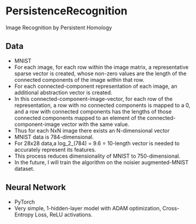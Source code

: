 # PersistenceRecognition
Image Recognition by Persistent Homology

## Data
- MNIST
- For each image, for each row within the image matrix, a representative sparse vector is created, whose non-zero values are the length of the connected components of the image within that row. 
- For each connected-component representation of each image, an additional abstraction vector is created. 
- In this connected-component-image-vector, for each row of the representation, a row with no connected components is mapped to a 0, and a row with connected components has the lengths of those connected components mapped to an element of the connected-component-image vector with the same value. 
- Thus for each NxN image there exists an N-dimensional vector
- MNIST data is 784-dimensional. 
- For 28x28 data,a log_2_(784) = 9.6 = 10-length vector is needed to accurately represent its features. 
- This process reduces dimensionality of MNIST to 750-dimensional.
- In the future, I will train the algorithm on the noisier augmented-MNIST dataset. 

## Neural Network
- PyTorch
- Very simple, 1-hidden-layer model with ADAM optimization, Cross-Entropy Loss, ReLU activations. 

